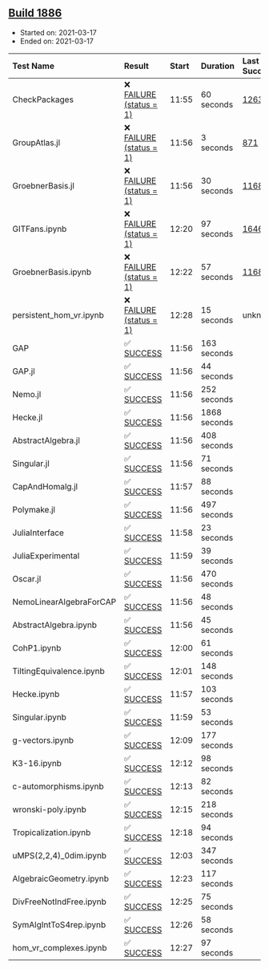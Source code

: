 ## [Build 1886](https://oscarci.mathematik.uni-kl.de/job/oscar-stable/1886/)

* Started on: 2021-03-17
* Ended on: 2021-03-17

| Test Name    | Result | Start | Duration | Last Success | First Failure |
|:-------------|:-------|:------|:---------|:-------------|:--------------|
| CheckPackages | ❌ [FAILURE (status = 1)](https://oscarci.mathematik.uni-kl.de/job/oscar-stable/1886/artifact/logs/build-1886/CheckPackages.log) | 11:55 | 60 seconds | [1263](https://oscarci.mathematik.uni-kl.de/job/oscar-stable/1263/) | [1264](https://oscarci.mathematik.uni-kl.de/job/oscar-stable/1264/) |
| GroupAtlas.jl | ❌ [FAILURE (status = 1)](https://oscarci.mathematik.uni-kl.de/job/oscar-stable/1886/artifact/logs/build-1886/GroupAtlas.jl.log) | 11:56 | 3 seconds | [871](https://oscarci.mathematik.uni-kl.de/job/oscar-stable/871/) | [872](https://oscarci.mathematik.uni-kl.de/job/oscar-stable/872/) |
| GroebnerBasis.jl | ❌ [FAILURE (status = 1)](https://oscarci.mathematik.uni-kl.de/job/oscar-stable/1886/artifact/logs/build-1886/GroebnerBasis.jl.log) | 11:56 | 30 seconds | [1168](https://oscarci.mathematik.uni-kl.de/job/oscar-stable/1168/) | [1169](https://oscarci.mathematik.uni-kl.de/job/oscar-stable/1169/) |
| GITFans.ipynb | ❌ [FAILURE (status = 1)](https://oscarci.mathematik.uni-kl.de/job/oscar-stable/1886/artifact/logs/build-1886/GITFans.ipynb.log) | 12:20 | 97 seconds | [1646](https://oscarci.mathematik.uni-kl.de/job/oscar-stable/1646/) | [1647](https://oscarci.mathematik.uni-kl.de/job/oscar-stable/1647/) |
| GroebnerBasis.ipynb | ❌ [FAILURE (status = 1)](https://oscarci.mathematik.uni-kl.de/job/oscar-stable/1886/artifact/logs/build-1886/GroebnerBasis.ipynb.log) | 12:22 | 57 seconds | [1168](https://oscarci.mathematik.uni-kl.de/job/oscar-stable/1168/) | [1169](https://oscarci.mathematik.uni-kl.de/job/oscar-stable/1169/) |
| persistent_hom_vr.ipynb | ❌ [FAILURE (status = 1)](https://oscarci.mathematik.uni-kl.de/job/oscar-stable/1886/artifact/logs/build-1886/persistent_hom_vr.ipynb.log) | 12:28 | 15 seconds | unknown | unknown |
| GAP | ✅ [SUCCESS](https://oscarci.mathematik.uni-kl.de/job/oscar-stable/1886/artifact/logs/build-1886/GAP.log) | 11:56 | 163 seconds |  |  |
| GAP.jl | ✅ [SUCCESS](https://oscarci.mathematik.uni-kl.de/job/oscar-stable/1886/artifact/logs/build-1886/GAP.jl.log) | 11:56 | 44 seconds |  |  |
| Nemo.jl | ✅ [SUCCESS](https://oscarci.mathematik.uni-kl.de/job/oscar-stable/1886/artifact/logs/build-1886/Nemo.jl.log) | 11:56 | 252 seconds |  |  |
| Hecke.jl | ✅ [SUCCESS](https://oscarci.mathematik.uni-kl.de/job/oscar-stable/1886/artifact/logs/build-1886/Hecke.jl.log) | 11:56 | 1868 seconds |  |  |
| AbstractAlgebra.jl | ✅ [SUCCESS](https://oscarci.mathematik.uni-kl.de/job/oscar-stable/1886/artifact/logs/build-1886/AbstractAlgebra.jl.log) | 11:56 | 408 seconds |  |  |
| Singular.jl | ✅ [SUCCESS](https://oscarci.mathematik.uni-kl.de/job/oscar-stable/1886/artifact/logs/build-1886/Singular.jl.log) | 11:56 | 71 seconds |  |  |
| CapAndHomalg.jl | ✅ [SUCCESS](https://oscarci.mathematik.uni-kl.de/job/oscar-stable/1886/artifact/logs/build-1886/CapAndHomalg.jl.log) | 11:57 | 88 seconds |  |  |
| Polymake.jl | ✅ [SUCCESS](https://oscarci.mathematik.uni-kl.de/job/oscar-stable/1886/artifact/logs/build-1886/Polymake.jl.log) | 11:56 | 497 seconds |  |  |
| JuliaInterface | ✅ [SUCCESS](https://oscarci.mathematik.uni-kl.de/job/oscar-stable/1886/artifact/logs/build-1886/JuliaInterface.log) | 11:58 | 23 seconds |  |  |
| JuliaExperimental | ✅ [SUCCESS](https://oscarci.mathematik.uni-kl.de/job/oscar-stable/1886/artifact/logs/build-1886/JuliaExperimental.log) | 11:59 | 39 seconds |  |  |
| Oscar.jl | ✅ [SUCCESS](https://oscarci.mathematik.uni-kl.de/job/oscar-stable/1886/artifact/logs/build-1886/Oscar.jl.log) | 11:56 | 470 seconds |  |  |
| NemoLinearAlgebraForCAP | ✅ [SUCCESS](https://oscarci.mathematik.uni-kl.de/job/oscar-stable/1886/artifact/logs/build-1886/NemoLinearAlgebraForCAP.log) | 11:56 | 48 seconds |  |  |
| AbstractAlgebra.ipynb | ✅ [SUCCESS](https://oscarci.mathematik.uni-kl.de/job/oscar-stable/1886/artifact/logs/build-1886/AbstractAlgebra.ipynb.log) | 11:56 | 45 seconds |  |  |
| CohP1.ipynb | ✅ [SUCCESS](https://oscarci.mathematik.uni-kl.de/job/oscar-stable/1886/artifact/logs/build-1886/CohP1.ipynb.log) | 12:00 | 61 seconds |  |  |
| TiltingEquivalence.ipynb | ✅ [SUCCESS](https://oscarci.mathematik.uni-kl.de/job/oscar-stable/1886/artifact/logs/build-1886/TiltingEquivalence.ipynb.log) | 12:01 | 148 seconds |  |  |
| Hecke.ipynb | ✅ [SUCCESS](https://oscarci.mathematik.uni-kl.de/job/oscar-stable/1886/artifact/logs/build-1886/Hecke.ipynb.log) | 11:57 | 103 seconds |  |  |
| Singular.ipynb | ✅ [SUCCESS](https://oscarci.mathematik.uni-kl.de/job/oscar-stable/1886/artifact/logs/build-1886/Singular.ipynb.log) | 11:59 | 53 seconds |  |  |
| g-vectors.ipynb | ✅ [SUCCESS](https://oscarci.mathematik.uni-kl.de/job/oscar-stable/1886/artifact/logs/build-1886/g-vectors.ipynb.log) | 12:09 | 177 seconds |  |  |
| K3-16.ipynb | ✅ [SUCCESS](https://oscarci.mathematik.uni-kl.de/job/oscar-stable/1886/artifact/logs/build-1886/K3-16.ipynb.log) | 12:12 | 98 seconds |  |  |
| c-automorphisms.ipynb | ✅ [SUCCESS](https://oscarci.mathematik.uni-kl.de/job/oscar-stable/1886/artifact/logs/build-1886/c-automorphisms.ipynb.log) | 12:13 | 82 seconds |  |  |
| wronski-poly.ipynb | ✅ [SUCCESS](https://oscarci.mathematik.uni-kl.de/job/oscar-stable/1886/artifact/logs/build-1886/wronski-poly.ipynb.log) | 12:15 | 218 seconds |  |  |
| Tropicalization.ipynb | ✅ [SUCCESS](https://oscarci.mathematik.uni-kl.de/job/oscar-stable/1886/artifact/logs/build-1886/Tropicalization.ipynb.log) | 12:18 | 94 seconds |  |  |
| uMPS(2,2,4)_0dim.ipynb | ✅ [SUCCESS](https://oscarci.mathematik.uni-kl.de/job/oscar-stable/1886/artifact/logs/build-1886/uMPS-2-2-4-_0dim.ipynb.log) | 12:03 | 347 seconds |  |  |
| AlgebraicGeometry.ipynb | ✅ [SUCCESS](https://oscarci.mathematik.uni-kl.de/job/oscar-stable/1886/artifact/logs/build-1886/AlgebraicGeometry.ipynb.log) | 12:23 | 117 seconds |  |  |
| DivFreeNotIndFree.ipynb | ✅ [SUCCESS](https://oscarci.mathematik.uni-kl.de/job/oscar-stable/1886/artifact/logs/build-1886/DivFreeNotIndFree.ipynb.log) | 12:25 | 75 seconds |  |  |
| SymAlgIntToS4rep.ipynb | ✅ [SUCCESS](https://oscarci.mathematik.uni-kl.de/job/oscar-stable/1886/artifact/logs/build-1886/SymAlgIntToS4rep.ipynb.log) | 12:26 | 58 seconds |  |  |
| hom_vr_complexes.ipynb | ✅ [SUCCESS](https://oscarci.mathematik.uni-kl.de/job/oscar-stable/1886/artifact/logs/build-1886/hom_vr_complexes.ipynb.log) | 12:27 | 97 seconds |  |  |
